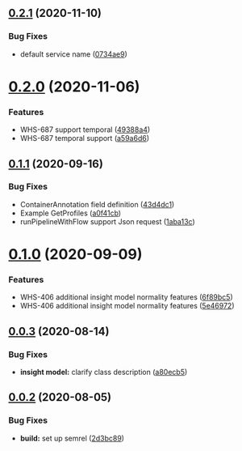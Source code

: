## [0.2.1](https://github.com/IBM/whcs-go-sdk/compare/v0.2.0...v0.2.1) (2020-11-10)


### Bug Fixes

* default service name ([0734ae9](https://github.com/IBM/whcs-go-sdk/commit/0734ae9a48a2b7fb17e021714a84824be1b1b5e7))

# [0.2.0](https://github.com/IBM/whcs-go-sdk/compare/v0.1.1...v0.2.0) (2020-11-06)


### Features

* WHS-687 support temporal ([49388a4](https://github.com/IBM/whcs-go-sdk/commit/49388a4367199c74a89637933bf4ccc954b5b797))
* WHS-687 temporal support ([a59a6d6](https://github.com/IBM/whcs-go-sdk/commit/a59a6d63e4aebd3afe19617359a05560fd17286c))

## [0.1.1](https://github.com/IBM/whcs-go-sdk/compare/v0.1.0...v0.1.1) (2020-09-16)


### Bug Fixes

* ContainerAnnotation field definition ([43d4dc1](https://github.com/IBM/whcs-go-sdk/commit/43d4dc10eb0a2b74b3bd0a08b68d8dc196327ef5))
* Example GetProfiles ([a0f41cb](https://github.com/IBM/whcs-go-sdk/commit/a0f41cb3fc7d2ed0312052ea55de47679f011964))
* runPipelineWithFlow support Json request ([1aba13c](https://github.com/IBM/whcs-go-sdk/commit/1aba13ce7b7a346fd4a1297f95681bd7a5589829))

# [0.1.0](https://github.com/IBM/whcs-go-sdk/compare/v0.0.3...v0.1.0) (2020-09-09)


### Features

* WHS-406 additional insight model normality features ([6f89bc5](https://github.com/IBM/whcs-go-sdk/commit/6f89bc5c693ca7b8d72f8e85ad5b758a1de42ae6))
* WHS-406 additional insight model normality features ([5e46972](https://github.com/IBM/whcs-go-sdk/commit/5e4697256799722b667d3a6ec246114e55035dc6))

## [0.0.3](https://github.com/IBM/whcs-go-sdk/compare/v0.0.2...v0.0.3) (2020-08-14)


### Bug Fixes

* **insight model:** clarify class description ([a80ecb5](https://github.com/IBM/whcs-go-sdk/commit/a80ecb5db20fed9e2655f8ecc2e444639f0c2f4f))

## [0.0.2](https://github.com/IBM/whcs-go-sdk/compare/v0.0.1...v0.0.2) (2020-08-05)


### Bug Fixes

* **build:** set up semrel ([2d3bc89](https://github.com/IBM/whcs-go-sdk/commit/2d3bc89e5b170a94e28c7709ceebe08867e0c390))
